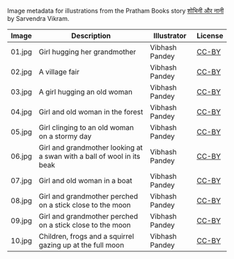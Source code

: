 Image metadata for illustrations from the Pratham Books story [शोभिनी और नानी](https://storyweaver.org.in/stories/767-shobhini-aur-naani) by Sarvendra Vikram.

Image | Description | Illustrator | License
----- | ----------- | ----------- | -------
01.jpg | Girl hugging her grandmother | Vibhash Pandey | [CC-BY](https://creativecommons.org/licenses/by/4.0/)
02.jpg | A village fair | Vibhash Pandey | [CC-BY](https://creativecommons.org/licenses/by/4.0/)
03.jpg | A girl hugging an old woman | Vibhash Pandey | [CC-BY](https://creativecommons.org/licenses/by/4.0/)
04.jpg | Girl and old woman in the forest | Vibhash Pandey | [CC-BY](https://creativecommons.org/licenses/by/4.0/)
05.jpg | Girl clinging to an old woman on a stormy day | Vibhash Pandey | [CC-BY](https://creativecommons.org/licenses/by/4.0/)
06.jpg | Girl and grandmother looking at a swan with a ball of wool in its beak | Vibhash Pandey | [CC-BY](https://creativecommons.org/licenses/by/4.0/)
07.jpg | Girl and old woman in a boat | Vibhash Pandey | [CC-BY](https://creativecommons.org/licenses/by/4.0/)
08.jpg | Girl and grandmother perched on a stick close to the moon | Vibhash Pandey | [CC-BY](https://creativecommons.org/licenses/by/4.0/)
09.jpg | Girl and grandmother perched on a stick close to the moon | Vibhash Pandey | [CC-BY](https://creativecommons.org/licenses/by/4.0/)
10.jpg | Children, frogs and a squirrel gazing up at the full moon | Vibhash Pandey | [CC-BY](https://creativecommons.org/licenses/by/4.0/)
